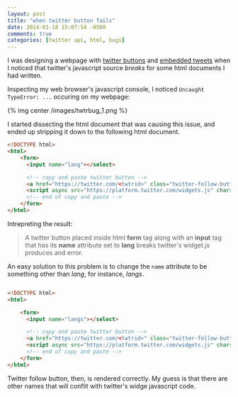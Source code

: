 ```yaml
---
layout: post
title: "when twitter button fails"
date: 2014-01-18 15:07:54 -0500
comments: true
categories: [twitter api, html, bugs]
---
```


I was designing a webpage with [twitter buttons](https://about.twitter.com/resources/buttons) and [embedded tweets](https://dev.twitter.com/docs/embedded-tweets) when I noticed that twitter's javascript source *breaks* for some html documents I had written. 

<!--more-->

Inspecting my web browser's javascript console, I noticed ``Uncaught TypeError: ...`` occuring on my webpage:

{% img center /images/twtrbug_1.png %}

I started dissecting the html document that was causing this issue, and ended up stripping it down to the following html document.

``` html Breaking twitter button 
<!DOCTYPE html>
<html>
    <form>
      <input name="lang"></select>

      <!-- copy and paste twitter button -->
      <a href="https://twitter.com/<twtrid>" class="twitter-follow-button pull-left" data-show-count="false" data-size="large">Follow @bsbot_lol</a>
      <script async src="https://platform.twitter.com/widgets.js" charset="utf-8"></script>
      <!-- end of copy and paste -->
    </form>
</html>
```

Intrepreting the result: 

> A twitter button placed inside html **form** tag along with an **input** tag that has its **name** attribute set to **lang**  breaks twitter's widget.js produces and error.


An easy solution to this problem is to change the ``name`` attribute to be something other than *lang*, for instance, *langs*.

``` html another html Breaking twitter button 

<!DOCTYPE html>
<html>

    <form>
      <input name="langs"></select>

      <!-- copy and paste twitter button -->
      <a href="https://twitter.com/<twtrid>" class="twitter-follow-button pull-left" data-show-count="false" data-size="large">Follow @bsbot_lol</a>
      <script async src="https://platform.twitter.com/widgets.js" charset="utf-8"></script>
      <!-- end of copy and paste -->
    </form>
</html>
```

Twitter follow button, then, is rendered correctly. My guess is that there are other names that will conflit with twitter's widge javascript code.


